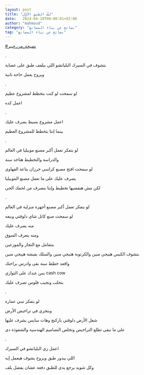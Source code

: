 ```yaml
---
layout: post
title: "لفّ الطبق الأوّل"
date:   2024-04-10T00:00:01+03:00
author: "mahmoud"
category: "نصائح عن بناء المصانع"
tag: "نصائح عن بناء المصانع"
---
```



[<u>\#نصيحة\_من\_خبير</u>](https://www.facebook.com/hashtag/%D9%86%D8%B5%D9%8A%D8%AD%D8%A9_%D9%85%D9%86_%D8%AE%D8%A8%D9%8A%D8%B1?__eep__=6&__cft__%5b0%5d=AZWelBFi5doHKcqiVKklNv0erdm62ZTE1Izdri7bG4_lspiqxkPT0CdqnuP7P1XG-4UoEOJhUfqlKXOGy2OnRjzuIvDELYDqufAJKanTwHfAYsvzw6Ok01SsaeGsSa33ymrDiuIpPmGTKZhsQo8oyp6G0Ju4Vf4_eztPqXwte-0LWcopVVBLj_6fIHwIQvP081M&__tn__=*NK-R)

.

بتشوف في السيرك البلياتشو اللي بيلفف طبق على
عصاية

ويروح يعمل حاجة تانية

.

لو سمحت لو كنت بتخطط لمشروع عظيم

اعمل كده

.

اعمل مشروع بسيط يصرف عليك

بينما إنتا بتخطط للمشروع العظيم

.

لو بتفكر تعمل أكبر مصنع موبيليا في العالم

والدراسة والتخطيط هتاخد سنة

لو سمحت افتح مصنع كراسي خرزان بتاعة القهاوي

يصرف عليك على ما تعمل مصنع الموبيليا

لكن مش هنقضيها تخطيط وإنتا بتصرف من لحمك الحي

.

لو بتفكر تعمل أكبر مصنع أجهزة منزلية في العالم

لو سمحت صنع كاتل شاي دلوقتي وبيعه

منه يصرف عليك

ومنه بتعرف السوق

بتتعامل مع التجار والموزعين

بتشوف الكيس هييجي منين والكرتونة هتيجي منين والسلك بفيشة
هييجي منين

واقعد خطط سنة بقى وادرس براحتك

بس عندك على التوازي cash cow

بتحلب وتجيب فلوس تصرف عليك

.

لو بتفكر تبني عمارة

وبتجري في تراخيص الأرض

شغل الأرض دلوقتي باركنج وهات سايس يشرف عليها

على ما تبقى تطلع التراخيص وتخلص التصاميم الهندسية
والشعوذة دي

.

اعمل زي البلياتشو في السيرك

اللي بيدور طبق ويروح يشوف هيعمل إيه

وكل شويه يرجع يدي للطبق دفعة عشان يفضل يلف
